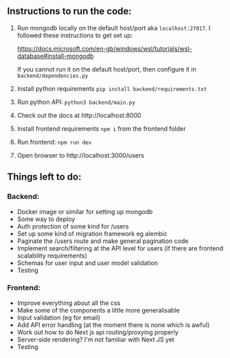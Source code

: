 ## Instructions to run the code:

1. Run mongodb locally on the default host/port aka `localhost:27017`. I followed these instructions to get set up:

   https://docs.microsoft.com/en-gb/windows/wsl/tutorials/wsl-database#install-mongodb

   If you cannot run it on the default host/port, then configure it in `backend/dependencies.py`

2. Install python requirements
   `pip install backend/requirements.txt`
3. Run python API:
   `python3 backend/main.py`
4. Check out the docs at http://localhost:8000
5. Install frontend requirements
   `npm i` from the frontend folder
6. Run frontend:
   `npm run dev`
7. Open browser to http://localhost:3000/users

## Things left to do:

### Backend:

- Docker image or similar for setting up mongodb
- Some way to deploy
- Auth protection of some kind for /users
- Set up some kind of migration framework eg alembic
- Paginate the /users route and make general pagination code
- Implement search/filtering at the API level for users (if there are frontend scalability requirements)
- Schemas for user input and user model validation
- Testing

### Frontend:

- Improve everything about all the css
- Make some of the components a little more generalisable
- Input validation (eg for email)
- Add API error handling (at the moment there is none which is awful)
- Work out how to do Next js api routing/proxying properly
- Server-side rendering? I'm not familiar with Next JS yet
- Testing
